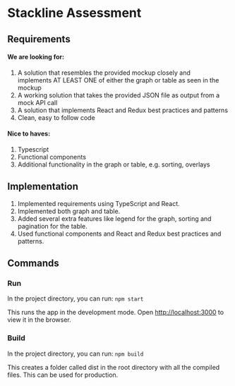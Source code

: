 # Stackline Assessment

## Requirements

#### We are looking for:

1. A solution that resembles the provided mockup closely and implements AT LEAST ONE of either
   the graph or table as seen in the mockup
2. A working solution that takes the provided JSON file as output from a mock API call
3. A solution that implements React and Redux best practices and patterns
4. Clean, easy to follow code

#### Nice to haves:

1. Typescript
2. Functional components
3. Additional functionality in the graph or table, e.g. sorting, overlays

## Implementation

1. Implemented requirements using TypeScript and React.
2. Implemented both graph and table.
3. Added several extra features like legend for the graph, sorting and pagination for the table.
4. Used functional components and React and Redux best practices and patterns.

## Commands

### Run

In the project directory, you can run: `npm start`

This runs the app in the development mode.
Open [http://localhost:3000](http://localhost:3000) to view it in the browser.

### Build

In the project directory, you can run: `npm build`

This creates a folder called dist in the root directory with all the compiled files. This can be used for production.
